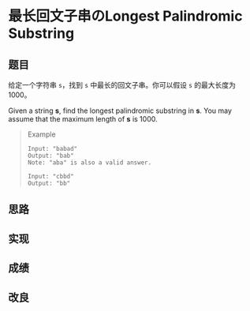 # 最长回文子串のLongest Palindromic Substring

## 题目

给定一个字符串 `s`，找到 `s` 中最长的回文子串。你可以假设 `s` 的最大长度为 1000。

Given a string **s**, find the longest palindromic substring in **s**. You may assume that the maximum length of **s** is 1000.

> Example
>
> ```
> Input: "babad"
> Output: "bab"
> Note: "aba" is also a valid answer.
> 
> Input: "cbbd"
> Output: "bb"
> ```

## 思路

## 实现

## 成绩

## 改良

